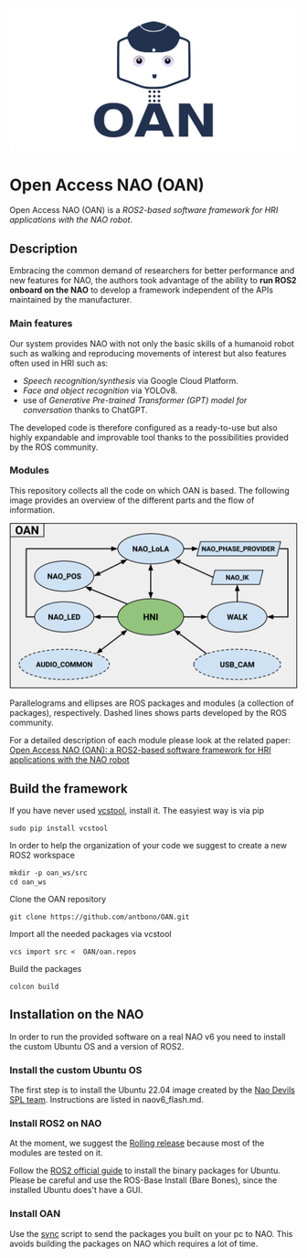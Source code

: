 
![OAN_logo](assets/githublogo.png)


# Open Access NAO (OAN)

Open Access NAO (OAN) is a *ROS2-based software framework for HRI applications with the NAO robot*.

## Description

Embracing the common demand of researchers for better performance and new features for NAO, the authors took advantage of the ability to **run ROS2 onboard on the NAO** to develop a framework independent of the APIs maintained by the manufacturer. 

### Main features

Our system provides NAO with not only the basic skills of a humanoid robot such as walking and reproducing movements of interest but also features often used in HRI such as: 

 - *Speech recognition/synthesis* via Google Cloud Platform.
 - *Face and object recognition* via YOLOv8.
 - use of *Generative Pre-trained Transformer (GPT) model for conversation* thanks to ChatGPT. 

The developed code is therefore configured as a ready-to-use but also highly expandable and improvable tool thanks to the possibilities provided by the ROS community.

### Modules

This repository collects all the code on which OAN is based. The following image provides an overview of the different parts and the flow of information.

![OAN_scheme](assets/oan_scheme.jpg)

Parallelograms and ellipses are ROS packages and modules (a collection of packages), respectively. 
Dashed lines shows parts developed by the ROS community.

For a detailed description of each module please look at the related paper: [Open Access NAO (OAN): a ROS2-based software framework for HRI applications with the NAO robot](https://arxiv.org/abs/2403.13960)

## Build the framework

If you have never used [vcstool](https://github.com/dirk-thomas/vcstool), install it. The easyiest way is via pip

    sudo pip install vcstool

In order to help the organization of your code we suggest to create a new ROS2 workspace

    mkdir -p oan_ws/src
    cd oan_ws

Clone the OAN repository

    git clone https://github.com/antbono/OAN.git

Import all the needed packages via vcstool

    vcs import src <  OAN/oan.repos

Build the packages

    colcon build

 

## Installation on the NAO

In order to run the provided software on a real NAO v6 you need to install the custom Ubuntu OS and a version of ROS2.


### Install the custom Ubuntu OS

The first step is to install the Ubuntu 22.04 image created by the [Nao Devils SPL team](https://naodevils.de/). Instructions are listed in naov6_flash.md.


### Install ROS2 on NAO

At the moment, we suggest the [Rolling release](https://docs.ros.org/en/rolling/index.html#) because most of the modules are tested on it.

Follow the [ROS2 official guide](https://docs.ros.org/en/rolling/Installation/Ubuntu-Install-Debians.html) to install the binary packages for Ubuntu. 
Please be careful and use the ROS-Base Install (Bare Bones), since the installed Ubuntu does't have a GUI.

### Install OAN

Use the [sync](https://github.com/ijnek/sync/tree/main) script to send the packages you built on your pc to NAO. This avoids building the packages on NAO which requires a lot of time.

